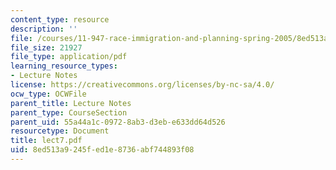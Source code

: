 ```yaml
---
content_type: resource
description: ''
file: /courses/11-947-race-immigration-and-planning-spring-2005/8ed513a9245fed1e8736abf744893f08_lect7.pdf
file_size: 21927
file_type: application/pdf
learning_resource_types:
- Lecture Notes
license: https://creativecommons.org/licenses/by-nc-sa/4.0/
ocw_type: OCWFile
parent_title: Lecture Notes
parent_type: CourseSection
parent_uid: 55a44a1c-0972-8ab3-d3eb-e633dd64d526
resourcetype: Document
title: lect7.pdf
uid: 8ed513a9-245f-ed1e-8736-abf744893f08
---
```

